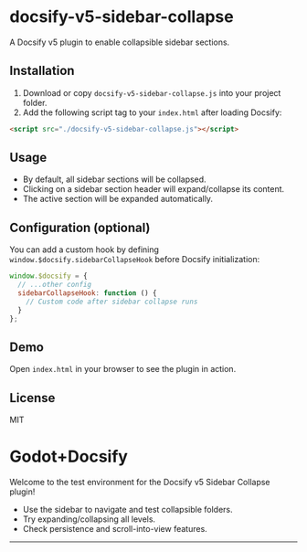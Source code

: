 # docsify-v5-sidebar-collapse

A Docsify v5 plugin to enable collapsible sidebar sections.

## Installation

1. Download or copy `docsify-v5-sidebar-collapse.js` into your project folder.
2. Add the following script tag to your `index.html` after loading Docsify:

```html
<script src="./docsify-v5-sidebar-collapse.js"></script>
```

## Usage

- By default, all sidebar sections will be collapsed.
- Clicking on a sidebar section header will expand/collapse its content.
- The active section will be expanded automatically.

## Configuration (optional)

You can add a custom hook by defining `window.$docsify.sidebarCollapseHook` before Docsify initialization:

```js
window.$docsify = {
  // ...other config
  sidebarCollapseHook: function () {
    // Custom code after sidebar collapse runs
  }
};
```

## Demo

Open `index.html` in your browser to see the plugin in action.

## License

MIT

# Godot+Docsify

Welcome to the test environment for the Docsify v5 Sidebar Collapse plugin!

- Use the sidebar to navigate and test collapsible folders.
- Try expanding/collapsing all levels.
- Check persistence and scroll-into-view features.

---

